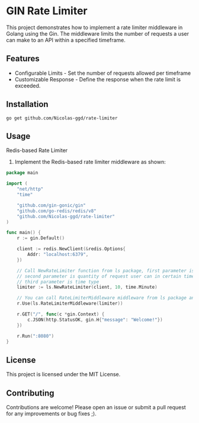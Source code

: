 # GIN Rate Limiter

This project demonstrates how to implement a rate limiter middleware in Golang using the Gin. The middleware limits the number of requests a user can make to an API within a specified timeframe.

## Features
- Configurable Limits - Set the number of requests allowed per timeframe
- Customizable Response - Define the response when the rate limit is exceeded.

## Installation

```shell
go get github.com/Nicolas-ggd/rate-limiter
```

## Usage
Redis-based Rate Limiter

1. Implement the Redis-based rate limiter middleware as shown:

```go
package main

import (
    "net/http"
    "time"

    "github.com/gin-gonic/gin"
    "github.com/go-redis/redis/v8"
    "github.com/Nicolas-ggd/rate-limiter"
)

func main() {
    r := gin.Default()

    client := redis.NewClient(&redis.Options{
        Addr: "localhost:6379",
    })

    // Call NewRateLimiter function from ls package, first parameter is Redis client
    // second parameter is quantity of request user can in certain timeframe,
    // third parameter is time type
    limiter := ls.NewRateLimiter(client, 10, time.Minute)

    // You can call RateLimiterMiddleware middleware from ls package and pass limiter
    r.Use(ls.RateLimiterMiddleware(limiter))

    r.GET("/", func(c *gin.Context) {
        c.JSON(http.StatusOK, gin.H{"message": "Welcome!"})
    })

    r.Run(":8080")
}

```

## License
This project is licensed under the MIT License.

## Contributing
Contributions are welcome! Please open an issue or submit a pull request for any improvements or bug fixes ;).